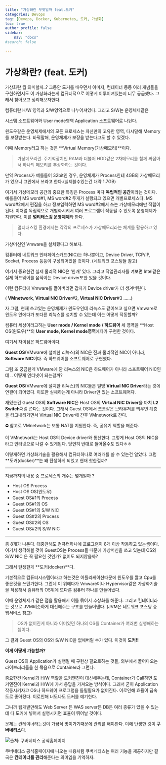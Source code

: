 ```yaml
---
title: "가상화란 무엇일까 feat.도커"
categories: Devops
tag: [Devops, Docker, Kubernetes, 도커, 가상화]
toc: true
author_profile: false
sidebar:
    nav: "docs"
#search: false

---
```


# 가상화란? (feat. 도커)

가상화란 뭘 의미할까..? 그동안 도커를 배우면서 이미지, 컨테이너 등등 여러 개념들을 구현하면서도 이 가상화라는게 컴퓨터적으로 어떻게 이루어져있는지 너무 궁금했다. 그래서 찾아보고 정리해보자한다.

컴퓨터란 H/W 영역과 S/W영역으로 나누어져있다. 그리고 S/W는 운영체제같은

시스템 소프트웨어와 User mode영역 Application 소프트웨어로 나뉜다.

윈도우같은 운영체제에서의 모든 프로세스는 자신만의 고유한 영역, 다시말해 Memory를 보장받는다. 바꿔말해, 운영체제가 보장을 받는다고도 할 수 있겠다.

이때 Memory라고 하는 것은 **Virtual Memory(가상메모리)**이다.

> 가상메모리란. 주기억장치인 RAM과 더불어 HDD같은 2차메모리를 함께 싸잡아서 하나의 메모리를 추상화하는 것이다.

만약 Process가 예를들어 32bit인 경우, 운영체제가 Process한테 4GB의 가상메모리가 있으니 그안에서 쓰라고 한다.(실제쓸수있는건 대략 1.7GB)

여기서 가상메모리 공간의 중요한 특징은 Process 마다 **독립적인 공간**이라는 것이다. 예를들어 MS word#1, MS word#2 두개가 실행되고 있으면 개별프로세스다. MS word#2에서 편집을 하고 정보입력하면 MS word#2에서 쓰는 가상메모리에만 적립이 된다. 이처럼 독립적으로 개별화시켜서 여러 프로그램이 작동될 수 있도록 운영체제가 지원한다. 이를 **멀티태스킹 운영체제**라 한다.

> 멀티태스킹 환경에서는 각각의 프로세스가 가상메모리라는 체계를 활용하고 있다. 

가상머신인 Vmware을 설치했다고 해보자.

컴퓨터에 네트워크 인터페이스카드(NIC)는 하나뿐이고, Device Driver, TCP/IP, Socket, Process 등등이 구성되어있을 것이다. (네트워크 포스팅들 참고)

여기서 중요한건 실제 물리적 NIC은 ‘한개’ 있다. 그리고 작업관리자를 켜보면 Intel같은 실제 하드웨어를 움직이는 Device driver또한 있을 것이다.

이런 컴퓨터에 Vmware를 깔아버리면 갑자기 Device driver가 더 생겨버린다.

( **VMnetwork**, **Virtual NIC Driver**#2, **Virtual NIC Driver**#3 ......)

자 그럼, 현재 쓰고있는 운영체제가 윈도우인데 리눅스도 같이쓰고 싶으면 Vmware로 윈도우 안에다가 또다른 리눅스를 설치할 수 있는데 이는 어떻게 작동할까?

컴퓨터 세상이라고하는 **User mode / Kernel mode / 하드웨어** 세 영역을 **Host OS(윈도우)**의 **User mode, Kernel mode영역**에다가 구현한 것이다.

여기서 차이점은 하드웨어이다.

**Guest OS**(VMware에 설치한 리눅스)의 NIC은 진짜 물리적인 NIC이 아니라, **Software NIC**이다. 즉 하드웨어를 소프트웨어로 구현했다.

그럼 또 궁금한게 VMware에 깐 리눅스의 NIC은 하드웨어가 아니라 소프트웨어 NIC인데 .. 어떻게 인터넷이 되는걸까?

**Guest OS**(VMware에 설치한 리눅스)의 NIC들은 일명 **Virtual NIC Driver**라는 것에 연결이 되어있다. 이또한 실체하는게 아니라 Driver만 있는 소프트웨어다.

재밌는건 Guest OS의 **Software NIC**은 Host OS의 **Virtual NIC Driver**을 마치 **L2 Switch**처럼 쓴다는 것이다. 그래서 Guest OS에서 크롬같은 브라우저를 띄우면 계층을 타고내려가면서 Virtual NIC Driver에 간후 VMnetwork로 간다.

<aside>
⛔ 참고로 VMnetwork는 보통 NAT를 지원한다. 즉, 공유기 역할을 해준다.

</aside>

이 VMnetwork는 Host OS의 Device driver와 통신한다. 그렇게 Host OS의 NIC을 타고 인터넷으로 나갈 수 있게된다. 당연히 반대로 들어올수도 있다ㅎㅎ

이렇게하면 가상화기술을 활용해서 컴퓨터하나로 여러개를 쓸 수 있는건 알았다. 그럼 **도커(docker)**는 왜 탄생하게 되었고 현재 핫한걸까?

---

지금까지의 내용 중 프로세스의 개수는 몇개일까 ?

- Host OS Process
- Host OS OS(윈도우)
- Guest OS#1의 Process
- Guest OS#1의 OS
- Guest OS#1의 S/W NIC
- Guest OS#2의 Process
- Guest OS#2의 OS
- Guest OS#2의 S/W NIC

---

총 8개가 나온다. 대충만해도 컴퓨터하나에 프로그램이 8개 이상 작동하고 있는셈이다. 여기서 생각해볼 것이 GuestOS는 Process들 때문에 가상머신을 쓰고 있는데 OS와 S/W NIC 은 꼭 필요한 것인가? 없어도 되지않을까?

그래서 탄생한게 **도커(docker)**다.

기본적으로 컴퓨터시스템이라고 하는것은 어플리케이션때문에 윈도우를 깔고 Cpu를 좋은것을 쓰던가한다. 그런데 이 위에다가 Vmware이나 Hypervisor같은 가상화기술을 적용해서 컴퓨터의 OS위에 또다른 컴퓨터 하나를 만들어냈다.

이때 운영체제가 같은 점을 활용해서 이를 묶어서 추상화를 해준다. 그리고 컨테이너라는 것으로 JVM비슷하게 대신해주는 구조를 만들어낸다. (JVM은 네트워크 포스팅 중 웹서비스 참고)

> OS가 없어진게 아니라 이미있던 하나의 OS를 Container가 여러번 실행해하는 셈이다.

그 결과 Guest OS의 OS와 S/W NIC을 없애버릴 수가 있다. 이것이 **도커!!**

**이게 어떻게 가능할까?**

Guest OS의 Application가 실행될 때 구현상 필요로하는 것들, 외부에서 끌어다오는 라이브러리들을 한 묶음으로 Container라 그런다.

중요한건 Kernel과 H/W 역할을 도커엔진이 대신해주는데, Container가 Call하면 도커엔진이 Kernel과 H/W에 가서 응답을 가져오는 방식이다. 그래서 굳이 Application 작동시키자고 OS나 하드웨어 프로그램을 돌릴필요가 없어진다. 이로인해 효율이 급속도로 좋아졌다. 이로인해 너도나도 도커를 얘기한다.

그니까 웹개발만해도 Web Server 든 WAS server든 DB든 여러 종류가 있을 수 있는데 다 도커에 넣어서 실행시키면 효율이 뛰어날 것이다.

문제는 컨테이너라는것이 가끔식 맛이가기때문에 관리를 해야한다. 이에 탄생한 것이 **쿠버네티스**다.

![출처: 쿠버네티스 공식홈페이지](https://user-images.githubusercontent.com/75375944/185373476-220338a5-54b6-479d-bbd7-beaa134c0777.png)

쿠버네티스 공식홈페이지에 나오는 내용처럼 쿠버네티스는 여러 기능을 제공하지만 결국은 **컨테이너를 관리**해준다는 의미임을 기억하자.
